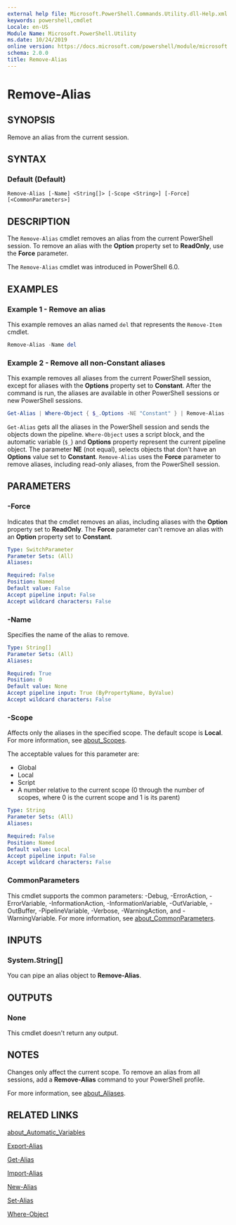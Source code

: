 ```yaml
---
external help file: Microsoft.PowerShell.Commands.Utility.dll-Help.xml
keywords: powershell,cmdlet
Locale: en-US
Module Name: Microsoft.PowerShell.Utility
ms.date: 10/24/2019
online version: https://docs.microsoft.com/powershell/module/microsoft.powershell.utility/remove-alias?view=powershell-7.1&WT.mc_id=ps-gethelp
schema: 2.0.0
title: Remove-Alias
---
```


# Remove-Alias

## SYNOPSIS
Remove an alias from the current session.

## SYNTAX

### Default (Default)

```
Remove-Alias [-Name] <String[]> [-Scope <String>] [-Force] [<CommonParameters>]
```

## DESCRIPTION

The `Remove-Alias` cmdlet removes an alias from the current PowerShell session. To remove an alias
with the **Option** property set to **ReadOnly**, use the **Force** parameter.

The `Remove-Alias` cmdlet was introduced in PowerShell 6.0.

## EXAMPLES

### Example 1 - Remove an alias

This example removes an alias named `del` that represents the `Remove-Item` cmdlet.

```powershell
Remove-Alias -Name del
```

### Example 2 - Remove all non-Constant aliases

This example removes all aliases from the current PowerShell session, except for aliases with the
**Options** property set to **Constant**. After the command is run, the aliases are available in
other PowerShell sessions or new PowerShell sessions.

```powershell
Get-Alias | Where-Object { $_.Options -NE "Constant" } | Remove-Alias -Force
```

`Get-Alias` gets all the aliases in the PowerShell session and sends the objects down the pipeline.
`Where-Object` uses a script block, and the automatic variable (`$_`) and **Options** property
represent the current pipeline object. The parameter **NE** (not equal), selects objects that don't
have an **Options** value set to **Constant**. `Remove-Alias` uses the **Force** parameter to remove
aliases, including read-only aliases, from the PowerShell session.

## PARAMETERS

### -Force

Indicates that the cmdlet removes an alias, including aliases with the **Option** property set to
**ReadOnly**. The **Force** parameter can't remove an alias with an **Option** property set to
**Constant**.

```yaml
Type: SwitchParameter
Parameter Sets: (All)
Aliases:

Required: False
Position: Named
Default value: False
Accept pipeline input: False
Accept wildcard characters: False
```

### -Name

Specifies the name of the alias to remove.

```yaml
Type: String[]
Parameter Sets: (All)
Aliases:

Required: True
Position: 0
Default value: None
Accept pipeline input: True (ByPropertyName, ByValue)
Accept wildcard characters: False
```

### -Scope

Affects only the aliases in the specified scope. The default scope is **Local**. For more
information, see [about_Scopes](../microsoft.powershell.core/about/about_scopes.md).

The acceptable values for this parameter are:

- Global
- Local
- Script
- A number relative to the current scope (0 through the number of scopes, where 0 is the current
  scope and 1 is its parent)

```yaml
Type: String
Parameter Sets: (All)
Aliases:

Required: False
Position: Named
Default value: Local
Accept pipeline input: False
Accept wildcard characters: False
```

### CommonParameters

This cmdlet supports the common parameters: -Debug, -ErrorAction, -ErrorVariable,
-InformationAction, -InformationVariable, -OutVariable, -OutBuffer, -PipelineVariable, -Verbose,
-WarningAction, and -WarningVariable. For more information, see
[about_CommonParameters](https://go.microsoft.com/fwlink/?LinkID=113216).

## INPUTS

### System.String[]

You can pipe an alias object to **Remove-Alias**.

## OUTPUTS

### None

This cmdlet doesn't return any output.

## NOTES

Changes only affect the current scope. To remove an alias from all sessions, add a **Remove-Alias**
command to your PowerShell profile.

For more information, see [about_Aliases](../microsoft.powershell.core/about/about_aliases.md).

## RELATED LINKS

[about_Automatic_Variables](../Microsoft.PowerShell.Core/About/about_Automatic_Variables.md)

[Export-Alias](Export-Alias.md)

[Get-Alias](Get-Alias.md)

[Import-Alias](Import-Alias.md)

[New-Alias](New-Alias.md)

[Set-Alias](Set-Alias.md)

[Where-Object](../Microsoft.PowerShell.Core/Where-Object.md)

